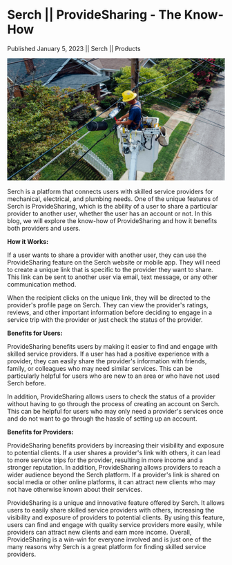 # Serch || ProvideSharing - The Know-How

Published January 5, 2023 || Serch || Products

![ProvideSharing](../../../../../assets/blog/provideSharing.jpg)

Serch is a platform that connects users with skilled service providers for mechanical, electrical, and plumbing needs. One of the unique features of Serch is ProvideSharing, which is the ability of a user to share a particular provider to another user, whether the user has an account or not. In this blog, we will explore the know-how of ProvideSharing and how it benefits both providers and users.

**How it Works:**

If a user wants to share a provider with another user, they can use the ProvideSharing feature on the Serch website or mobile app. They will need to create a unique link that is specific to the provider they want to share. This link can be sent to another user via email, text message, or any other communication method.

When the recipient clicks on the unique link, they will be directed to the provider's profile page on Serch. They can view the provider's ratings, reviews, and other important information before deciding to engage in a service trip with the provider or just check the status of the provider.

**Benefits for Users:**

ProvideSharing benefits users by making it easier to find and engage with skilled service providers. If a user has had a positive experience with a provider, they can easily share the provider's information with friends, family, or colleagues who may need similar services. This can be particularly helpful for users who are new to an area or who have not used Serch before.

In addition, ProvideSharing allows users to check the status of a provider without having to go through the process of creating an account on Serch. This can be helpful for users who may only need a provider's services once and do not want to go through the hassle of setting up an account.

**Benefits for Providers:**

ProvideSharing benefits providers by increasing their visibility and exposure to potential clients. If a user shares a provider's link with others, it can lead to more service trips for the provider, resulting in more income and a stronger reputation. In addition, ProvideSharing allows providers to reach a wider audience beyond the Serch platform. If a provider's link is shared on social media or other online platforms, it can attract new clients who may not have otherwise known about their services.

ProvideSharing is a unique and innovative feature offered by Serch. It allows users to easily share skilled service providers with others, increasing the visibility and exposure of providers to potential clients. By using this feature, users can find and engage with quality service providers more easily, while providers can attract new clients and earn more income. Overall, ProvideSharing is a win-win for everyone involved and is just one of the many reasons why Serch is a great platform for finding skilled service providers.
